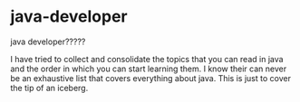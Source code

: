 # java-developer

java developer?????  

I have tried to collect and consolidate the topics that you can read in java and the order in which you can start learning them. I know their can never be an exhaustive list that covers everything about java. This is just to cover the tip of an iceberg.
